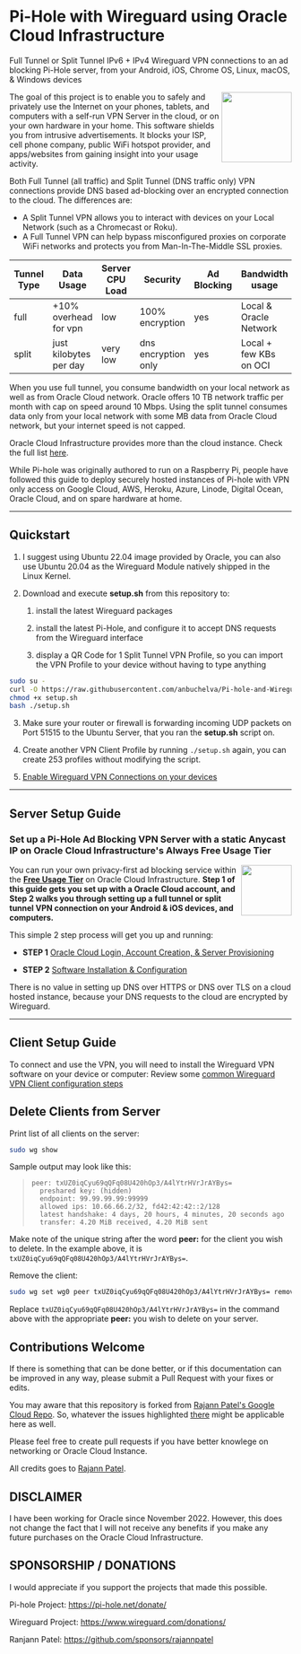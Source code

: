 # Pi-Hole with Wireguard using Oracle Cloud Infrastructure

Full Tunnel or Split Tunnel IPv6 + IPv4 Wireguard VPN connections to an ad blocking Pi-Hole server, from your Android, iOS, Chrome OS, Linux, macOS, & Windows devices

<img src="./images/data-privacy-risk.svg" width="125" align="right">

The goal of this project is to enable you to safely and privately use the Internet on your phones, tablets, and computers with a self-run VPN Server in the cloud, or on your own hardware in your home. This software shields you from intrusive advertisements. It blocks your ISP, cell phone company, public WiFi hotspot provider, and apps/websites from gaining insight into your usage activity.

Both Full Tunnel (all traffic) and Split Tunnel (DNS traffic only) VPN connections provide DNS based ad-blocking over an encrypted connection to the cloud. The differences are:

- A Split Tunnel VPN allows you to interact with devices on your Local Network (such as a Chromecast or Roku).
- A Full Tunnel VPN can help bypass misconfigured proxies on corporate WiFi networks and protects you from Man-In-The-Middle SSL proxies.

| Tunnel Type | Data Usage             | Server CPU Load | Security            | Ad Blocking | Bandwidth usage        |
| ----------- | ---------------------- | --------------- | ------------------- | ----------- | ---------------------- |
| full        | +10% overhead for vpn  | low             | 100% encryption     | yes         | Local & Oracle Network |
| split       | just kilobytes per day | very low        | dns encryption only | yes         | Local + few KBs on OCI |

When you use full tunnel, you consume bandwidth on your local network as well as from Oracle Cloud network. Oracle offers 10 TB network traffic per month with cap on speed around 10 Mbps. Using the split tunnel consumes data only from your local network with some MB data from Oracle Cloud network, but your internet speed is not capped.

Oracle Cloud Infrastructure provides more than the cloud instance. Check the full list [here](https://docs.oracle.com/en-us/iaas/Content/FreeTier/freetier_topic-Always_Free_Resources.htm).

While Pi-hole was originally authored to run on a Raspberry Pi, people have followed this guide to deploy securely hosted instances of Pi-hole with VPN only access on Google Cloud, AWS, Heroku, Azure, Linode, Digital Ocean, Oracle Cloud, and on spare hardware at home.

---

## Quickstart

1. I suggest using Ubuntu 22.04 image provided by Oracle, you can also use Ubuntu 20.04 as the Wireguard Module natively shipped in the Linux Kernel.

2. Download and execute **setup.sh** from this repository to:

   1. install the latest Wireguard packages

   2. install the latest Pi-Hole, and configure it to accept DNS requests from the Wireguard interface

   3. display a QR Code for 1 Split Tunnel VPN Profile, so you can import the VPN Profile to your device without having to type anything

```bash
sudo su -
curl -O https://raw.githubusercontent.com/anbuchelva/Pi-hole-and-Wireguard-on-Oracle-Cloud-always-free-tier/master/setup.sh
chmod +x setup.sh
bash ./setup.sh
```

3.  Make sure your router or firewall is forwarding incoming UDP packets on Port 51515 to the Ubuntu Server, that you ran the **setup.sh** script on.

4.  Create another VPN Client Profile by running `./setup.sh` again, you can create 253 profiles without modifying the script.

5.  [Enable Wireguard VPN Connections on your devices](./CONNECTING-TO-WG-VPN.md)

---

## Server Setup Guide

### Set up a Pi-Hole Ad Blocking VPN Server with a static Anycast IP on Oracle Cloud Infrastructure's Always Free Usage Tier

<img src="./images/upfront-cost.svg" width="90" align="right">

You can run your own privacy-first ad blocking service within the **[Free Usage Tier](https://docs.oracle.com/en-us/iaas/Content/FreeTier/freetier_topic-Always_Free_Resources.htm)** on Oracle Cloud Infrastructure. **Step 1 of this guide gets you set up with a Oracle Cloud account, and Step 2 walks you through setting up a full tunnel or split tunnel VPN connection on your Android & iOS devices, and computers.**

This simple 2 step process will get you up and running:

- **STEP 1** [Oracle Cloud Login, Account Creation, & Server Provisioning](./ORACLE-CLOUD.md#oracle-cloud-account-and-instance-creation)

- **STEP 2** [Software Installation & Configuration](./ORACLE-CLOUD.md#connect-to-oracle-cloud-instance)

There is no value in setting up DNS over HTTPS or DNS over TLS on a cloud hosted instance, because your DNS requests to the cloud are encrypted by Wireguard.

---

## Client Setup Guide

To connect and use the VPN, you will need to install the Wireguard VPN software on your device or computer: Review some [common Wireguard VPN Client configuration steps](./CONNECTING-TO-WG-VPN.md)

## Delete Clients from Server

Print list of all clients on the server:

```bash
sudo wg show
```

Sample output may look like this:

> ```
> peer: txUZ0iqCyu69qQFq08U420hOp3/A4lYtrHVrJrAYBys=
>   preshared key: (hidden)
>   endpoint: 99.99.99.99:99999
>   allowed ips: 10.66.66.2/32, fd42:42:42::2/128
>   latest handshake: 4 days, 20 hours, 4 minutes, 20 seconds ago
>   transfer: 4.20 MiB received, 4.20 MiB sent
> ```

Make note of the unique string after the word **peer:** for the client you wish to delete. In the example above, it is `txUZ0iqCyu69qQFq08U420hOp3/A4lYtrHVrJrAYBys=`.

Remove the client:

```bash
sudo wg set wg0 peer txUZ0iqCyu69qQFq08U420hOp3/A4lYtrHVrJrAYBys= remove
```

Replace `txUZ0iqCyu69qQFq08U420hOp3/A4lYtrHVrJrAYBys=` in the command above with the appropriate **peer:** you wish to delete on your server.

## Contributions Welcome

If there is something that can be done better, or if this documentation can be improved in any way, please submit a Pull Request with your fixes or edits.

You may aware that this repository is forked from [Rajann Patel's Google Cloud Repo](https://github.com/rajannpatel/Pi-Hole-on-Google-Compute-Engine-Free-Tier-with-Full-Tunnel-and-Split-Tunnel-Wireguard-VPN-Configs). So, whatever the issues highlighted [there](https://github.com/rajannpatel/Pi-Hole-on-Google-Compute-Engine-Free-Tier-with-Full-Tunnel-and-Split-Tunnel-Wireguard-VPN-Configs/issues) might be applicable here as well.

Please feel free to create pull requests if you have better knowlege on networking or Oracle Cloud Instance.

All credits goes to [Rajann Patel](https://github.com/rajannpatel).

## DISCLAIMER

I have been working for Oracle since November 2022. However, this does not change the fact that I will not receive any benefits if you make any future purchases on the Oracle Cloud Infrastructure.

## SPONSORSHIP / DONATIONS

I would appreciate if you support the projects that made this possible.

Pi-hole Project: https://pi-hole.net/donate/

Wireguard Project: https://www.wireguard.com/donations/

Ranjann Patel: https://github.com/sponsors/rajannpatel
